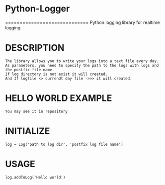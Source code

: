 # Python-Logger
=============================
  Python logging library for realtime logging 

# DESCRIPTION
    The library allows you to write your logs into a text file every day. 
    As parameters, you need to specify the path to the logs with logs and the postfix file name.
    If log directory is not exist it will created. 
    And If logfile <> currendt day file ->>> it will created.

# HELLO WORLD EXAMPLE
    You may see it in repository

# INITIALIZE
    log = Log('path to log dir', 'postfix log file name')
  
# USAGE
    log.addToLog('Hello world')


